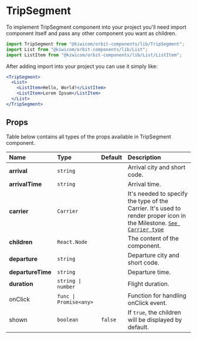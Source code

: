 # TripSegment

To implement TripSegment component into your project you'll need import component itself and pass any other component you want as children.

```jsx
import TripSegment from "@kiwicom/orbit-components/lib/TripSegment";
import List from "@kiwicom/orbit-components/lib/List";
import ListItem from "@kiwicom/orbit-components/lib/List/ListItem";
```

After adding import into your project you can use it simply like:

```jsx
<TripSegment>
  <List>
    <ListItem>Hello, World!</ListItem>
    <ListItem>Lorem Ipsum</ListItem>
  </List>
</TripSegment>
```

## Props

Table below contains all types of the props available in TripSegment component.

| Name              | Type                    | Default     | Description
| :---------------- | :---------------------- | :---------- | :---------------------------------------------------------------------------------------- |
| **arrival**       | `string`                |             | Arrival city and short code.
| **arrivalTime**   | `string`                |             | Arrival time.
| **carrier**       | `Carrier`               |             | It's needed to specify the type of the Carrier. It's used to render proper icon in the Milestone. [`See Carrier type`](https://github.com/kiwicom/orbit-components/tree/master/src/CarrierLogo#user-content-carrier)
| **children**      | `React.Node`            |             | The content of the component.
| **departure**     | `string`                |             | Departure city and short code.
| **departureTime** | `string`                |             | Departure time.
| **duration**      | `string \| number`      |             | Flight duration.
| onClick           | `func \| Promise<any>`  |             | Function for handling onClick event.
| shown             | `boolean`               | `false`     | If `true`, the children will be displayed by default.
